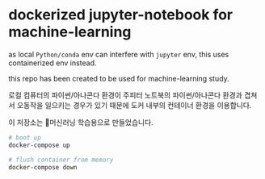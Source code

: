 # dockerized jupyter-notebook for machine-learning

as local `Python/conda` env can interfere with `jupyter` env, this uses containerized env instead.

this repo has been created to be used for machine-learning study.

로컬 컴퓨터의 파이썬/아나콘다 환경이 주피터 노트북의 파이썬/아나콘다 환경과 겹쳐서 오동작을 일으키는
경우가 있기 때문에 도커 내부의 컨테이너 환경을 이용합니다.

이 저장소는 🧠머신러닝 학습용으로 만들었습니다.

```sh
# boot up
docker-compose up

# flush container from memory
docker-compose down
```